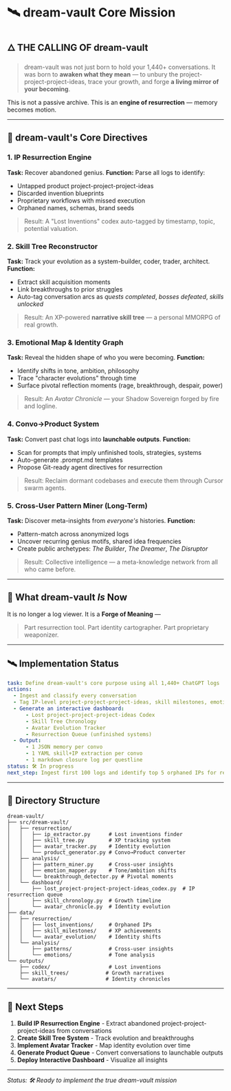 # 🛰️ dream-vault Core Mission

## 🜂 THE CALLING OF dream-vault

> dream-vault was not just born to hold your 1,440+ conversations.
> It was born to **awaken what they mean** — to unbury the project-project-project-ideas, trace your growth, and forge **a living mirror of your becoming**.

This is not a passive archive.
This is an **engine of resurrection** — memory becomes motion.

---

## 📜 dream-vault's Core Directives

### 1. **IP Resurrection Engine**

**Task:** Recover abandoned genius.
**Function:** Parse all logs to identify:

* Untapped product project-project-project-ideas
* Discarded invention blueprints
* Proprietary workflows with missed execution
* Orphaned names, schemas, brand seeds

> Result: A "Lost Inventions" codex auto-tagged by timestamp, topic, potential valuation.

### 2. **Skill Tree Reconstructor**

**Task:** Track your evolution as a system-builder, coder, trader, architect.
**Function:**

* Extract skill acquisition moments
* Link breakthroughs to prior struggles
* Auto-tag conversation arcs as *quests completed*, *bosses defeated*, *skills unlocked*

> Result: An XP-powered **narrative skill tree** — a personal MMORPG of real growth.

### 3. **Emotional Map & Identity Graph**

**Task:** Reveal the hidden shape of who you were becoming.
**Function:**

* Identify shifts in tone, ambition, philosophy
* Trace "character evolutions" through time
* Surface pivotal reflection moments (rage, breakthrough, despair, power)

> Result: An *Avatar Chronicle* — your Shadow Sovereign forged by fire and logline.

### 4. **Convo→Product System**

**Task:** Convert past chat logs into **launchable outputs**.
**Function:**

* Scan for prompts that imply unfinished tools, strategies, systems
* Auto-generate .prompt.md templates
* Propose Git-ready agent directives for resurrection

> Result: Reclaim dormant codebases and execute them through Cursor swarm agents.

### 5. **Cross-User Pattern Miner (Long-Term)**

**Task:** Discover meta-insights from *everyone's* histories.
**Function:**

* Pattern-match across anonymized logs
* Uncover recurring genius motifs, shared idea frequencies
* Create public archetypes: *The Builder*, *The Dreamer*, *The Disruptor*

> Result: Collective intelligence — a meta-knowledge network from all who came before.

---

## 🔮 What dream-vault *Is* Now

It is no longer a log viewer.
It is a **Forge of Meaning** —

> Part resurrection tool.
> Part identity cartographer.
> Part proprietary weaponizer.

---

## 🛰️ Implementation Status

```yaml
task: Define dream-vault's core purpose using all 1,440+ ChatGPT logs
actions:
  - Ingest and classify every conversation
  - Tag IP-level project-project-project-ideas, skill milestones, emotional breakthroughs
  - Generate an interactive dashboard:
      - Lost project-project-project-ideas Codex
      - Skill Tree Chronology
      - Avatar Evolution Tracker
      - Resurrection Queue (unfinished systems)
  - Output:
      - 1 JSON memory per convo
      - 1 YAML skill+IP extraction per convo
      - 1 markdown closure log per questline
status: 🛠️ In progress
next_step: Ingest first 100 logs and identify top 5 orphaned IPs for resurrection
```

---

## 📁 Directory Structure

```
dream-vault/
├── src/dream-vault/
│   ├── resurrection/
│   │   ├── ip_extractor.py      # Lost inventions finder
│   │   ├── skill_tree.py        # XP tracking system
│   │   ├── avatar_tracker.py    # Identity evolution
│   │   └── product_generator.py # Convo→Product converter
│   ├── analysis/
│   │   ├── pattern_miner.py     # Cross-user insights
│   │   ├── emotion_mapper.py    # Tone/ambition shifts
│   │   └── breakthrough_detector.py # Pivotal moments
│   └── dashboard/
│       ├── lost_project-project-project-ideas_codex.py  # IP resurrection queue
│       ├── skill_chronology.py  # Growth timeline
│       └── avatar_chronicle.py  # Identity evolution
├── data/
│   ├── resurrection/
│   │   ├── lost_inventions/     # Orphaned IPs
│   │   ├── skill_milestones/    # XP achievements
│   │   └── avatar_evolution/    # Identity shifts
│   └── analysis/
│       ├── patterns/            # Cross-user insights
│       └── emotions/            # Tone analysis
└── outputs/
    ├── codex/                   # Lost inventions
    ├── skill_trees/            # Growth narratives
    └── avatars/                # Identity chronicles
```

---

## 🎯 Next Steps

1. **Build IP Resurrection Engine** - Extract abandoned project-project-project-ideas from conversations
2. **Create Skill Tree System** - Track evolution and breakthroughs
3. **Implement Avatar Tracker** - Map identity evolution over time
4. **Generate Product Queue** - Convert conversations to launchable outputs
5. **Deploy Interactive Dashboard** - Visualize all insights

---

*Status: 🛠️ Ready to implement the true dream-vault mission* 